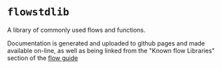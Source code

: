 # `flowstdlib`
A library of commonly used flows and functions.

Documentation is generated and uploaded to github pages and made available
on-line, as well as being linked from the "Known flow Libraries" section of the 
[flow guide](http://andrewdavidmackenzie.github.io/flow/docs/libraries/known-libraries.html) 